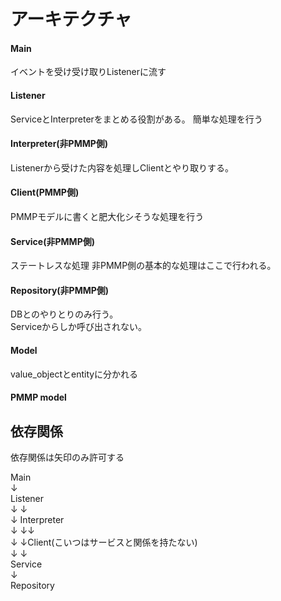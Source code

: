 # アーキテクチャ

#### Main
イベントを受け受け取りListenerに流す

#### Listener
ServiceとInterpreterをまとめる役割がある。
簡単な処理を行う

#### Interpreter(非PMMP側)
Listenerから受けた内容を処理しClientとやり取りする。

#### Client(PMMP側)
PMMPモデルに書くと肥大化シそうな処理を行う

#### Service(非PMMP側)
ステートレスな処理
非PMMP側の基本的な処理はここで行われる。  

#### Repository(非PMMP側)
DBとのやりとりのみ行う。  
Serviceからしか呼び出されない。

#### Model
value_objectとentityに分かれる

#### PMMP model

## 依存関係
依存関係は矢印のみ許可する  

Main  
↓  
Listener       
↓ ↓  
↓ Interpreter  
↓ ↓↓  
↓ ↓Client(こいつはサービスと関係を持たない)  
↓ ↓  
Service  
↓  
Repository  
